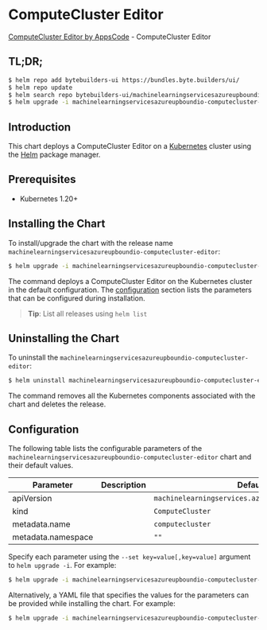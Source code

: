# ComputeCluster Editor

[ComputeCluster Editor by AppsCode](https://byte.builders) - ComputeCluster Editor

## TL;DR;

```bash
$ helm repo add bytebuilders-ui https://bundles.byte.builders/ui/
$ helm repo update
$ helm search repo bytebuilders-ui/machinelearningservicesazureupboundio-computecluster-editor --version=v0.4.18
$ helm upgrade -i machinelearningservicesazureupboundio-computecluster-editor bytebuilders-ui/machinelearningservicesazureupboundio-computecluster-editor -n default --create-namespace --version=v0.4.18
```

## Introduction

This chart deploys a ComputeCluster Editor on a [Kubernetes](http://kubernetes.io) cluster using the [Helm](https://helm.sh) package manager.

## Prerequisites

- Kubernetes 1.20+

## Installing the Chart

To install/upgrade the chart with the release name `machinelearningservicesazureupboundio-computecluster-editor`:

```bash
$ helm upgrade -i machinelearningservicesazureupboundio-computecluster-editor bytebuilders-ui/machinelearningservicesazureupboundio-computecluster-editor -n default --create-namespace --version=v0.4.18
```

The command deploys a ComputeCluster Editor on the Kubernetes cluster in the default configuration. The [configuration](#configuration) section lists the parameters that can be configured during installation.

> **Tip**: List all releases using `helm list`

## Uninstalling the Chart

To uninstall the `machinelearningservicesazureupboundio-computecluster-editor`:

```bash
$ helm uninstall machinelearningservicesazureupboundio-computecluster-editor -n default
```

The command removes all the Kubernetes components associated with the chart and deletes the release.

## Configuration

The following table lists the configurable parameters of the `machinelearningservicesazureupboundio-computecluster-editor` chart and their default values.

|     Parameter      | Description |                            Default                            |
|--------------------|-------------|---------------------------------------------------------------|
| apiVersion         |             | <code>machinelearningservices.azure.upbound.io/v1beta1</code> |
| kind               |             | <code>ComputeCluster</code>                                   |
| metadata.name      |             | <code>computecluster</code>                                   |
| metadata.namespace |             | <code>""</code>                                               |


Specify each parameter using the `--set key=value[,key=value]` argument to `helm upgrade -i`. For example:

```bash
$ helm upgrade -i machinelearningservicesazureupboundio-computecluster-editor bytebuilders-ui/machinelearningservicesazureupboundio-computecluster-editor -n default --create-namespace --version=v0.4.18 --set apiVersion=machinelearningservices.azure.upbound.io/v1beta1
```

Alternatively, a YAML file that specifies the values for the parameters can be provided while
installing the chart. For example:

```bash
$ helm upgrade -i machinelearningservicesazureupboundio-computecluster-editor bytebuilders-ui/machinelearningservicesazureupboundio-computecluster-editor -n default --create-namespace --version=v0.4.18 --values values.yaml
```
